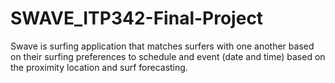 # SWAVE_ITP342-Final-Project
Swave is surfing application that matches surfers with one another based on their surfing preferences to schedule and event (date and time) based on the proximity location and surf forecasting. 
